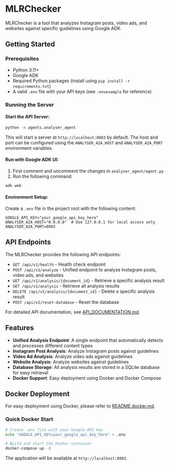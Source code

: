 # MLRChecker

MLRChecker is a tool that analyzes Instagram posts, video ads, and websites against specific guidelines using Google ADK.

## Getting Started

### Prerequisites

- Python 3.11+
- Google ADK
- Required Python packages (install using `pip install -r requirements.txt`)
- A valid `.env` file with your API keys (see `.envexample` for reference)

### Running the Server

#### Start the API Server:

```bash
python -m agents.analyser_agent
```

This will start a server at `http://localhost:8003` by default. The host and port can be configured using the `ANALYSER_A2A_HOST` and `ANALYSER_A2A_PORT` environment variables.

#### Run with Google ADK UI:

1. First comment and uncomment the changes in `analyser_agent/agent.py`
2. Run the following command:

```bash
adk web
```

#### Environment Setup:

Create a `.env` file in the project root with the following content:

```
GOOGLE_API_KEY="your_google_api_key_here"
ANALYSER_A2A_HOST="0.0.0.0"  # Use 127.0.0.1 for local access only
ANALYSER_A2A_PORT=8003
```

## API Endpoints

The MLRChecker provides the following API endpoints:

- `GET /api/v1/health` - Health check endpoint
- `POST /api/v1/analyze` - Unified endpoint to analyze Instagram posts, video ads, and websites
- `GET /api/v1/analysis/{document_id}` - Retrieve a specific analysis result
- `GET /api/v1/analysis` - Retrieve all analysis results
- `DELETE /api/v1/analysis/{document_id}` - Delete a specific analysis result
- `POST /api/v1/reset-database` - Reset the database

For detailed API documentation, see [API_DOCUMENTATION.md](API_DOCUMENTATION.md).

## Features

- **Unified Analysis Endpoint**: A single endpoint that automatically detects and processes different content types
- **Instagram Post Analysis**: Analyze Instagram posts against guidelines
- **Video Ad Analysis**: Analyze video ads against guidelines
- **Website Analysis**: Analyze websites against guidelines
- **Database Storage**: All analysis results are stored in a SQLite database for easy retrieval
- **Docker Support**: Easy deployment using Docker and Docker Compose

## Docker Deployment

For easy deployment using Docker, please refer to [README.docker.md](README.docker.md).

### Quick Docker Start

```bash
# Create .env file with your Google API key
echo "GOOGLE_API_KEY=your_google_api_key_here" > .env

# Build and start the Docker container
docker-compose up -d
```

The application will be available at `http://localhost:8003`.
